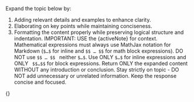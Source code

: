 <instruction>Expand the topic below by:

1. Adding relevant details and examples to enhance clarity.
2. Elaborating on key points while maintaining conciseness.
3. Formatting the content properly while preserving logical structure and indentation.
IMPORTANT:
USE the {activeNote} for context.
Mathematical expressions must always use MathJax notation for Markdown (`$…$` for inline and `$$
…
$$` for math block expressions). DO NOT use `$$
 …
$$
` neither `$…$`. Use ONLY `$…$` for inline expressions and ONLY `
$$…$$` for block expressions.
Return ONLY the expanded content WITHOUT any introduction or conclusion. Stay strictly on topic - DO NOT add unnecessary or unrelated information. Keep the response concise and focused.</instruction>

<text>{}</text> 

